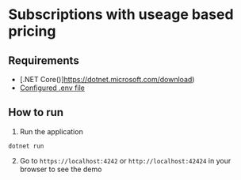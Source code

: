 # Subscriptions with useage based pricing

## Requirements
- [.NET Core()]https://dotnet.microsoft.com/download)
- [Configured .env file](../README.md)

## How to run

1. Run the application
```
dotnet run
```

2. Go to `https://localhost:4242` or `http://localhost:42424` in your browser to see the demo